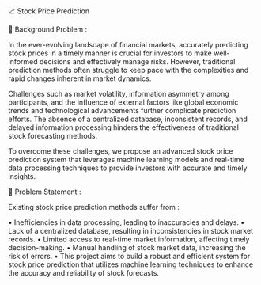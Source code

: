 📈 Stock Price Prediction

📌 Background Problem :

In the ever-evolving landscape of financial markets, accurately predicting stock prices in a timely manner is crucial for investors to make well-informed decisions and effectively manage risks. However, traditional prediction methods often struggle to keep pace with the complexities and rapid changes inherent in market dynamics.

Challenges such as market volatility, information asymmetry among participants, and the influence of external factors like global economic trends and technological advancements further complicate prediction efforts. The absence of a centralized database, inconsistent records, and delayed information processing hinders the effectiveness of traditional stock forecasting methods.

To overcome these challenges, we propose an advanced stock price prediction system that leverages machine learning models and real-time data processing techniques to provide investors with accurate and timely insights.


🎯 Problem Statement :

Existing stock price prediction methods suffer from :

• Inefficiencies in data processing, leading to inaccuracies and delays.
• Lack of a centralized database, resulting in inconsistencies in stock market records.
• Limited access to real-time market information, affecting timely decision-making.
• Manual handling of stock market data, increasing the risk of errors.
• This project aims to build a robust and efficient system for stock price prediction that utilizes machine learning techniques to enhance the accuracy and reliability of stock forecasts.
